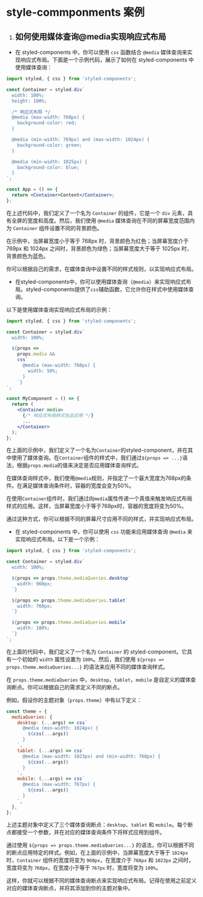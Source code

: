
# style-commponments 案例

1. ## 如何使用媒体查询@media实现响应式布局

 + 在 styled-components 中，你可以使用 `css` 函数结合 `@media` 媒体查询来实现响应式布局。下面是一个示例代码，展示了如何在 styled-components 中使用媒体查询：

```jsx
import styled, { css } from 'styled-components';

const Container = styled.div`
  width: 100%;
  height: 100%;

  /* 响应式布局 */
  @media (max-width: 768px) {
    background-color: red;
  }

  @media (min-width: 769px) and (max-width: 1024px) {
    background-color: green;
  }

  @media (min-width: 1025px) {
    background-color: blue;
  }
`;

const App = () => {
  return <Container>Content</Container>;
};
```

 在上述代码中，我们定义了一个名为 `Container` 的组件，它是一个 `div` 元素，具有全屏的宽度和高度。然后，我们使用 `@media` 媒体查询在不同的屏幕宽度范围内为 `Container` 组件设置不同的背景颜色。

 在示例中，当屏幕宽度小于等于 768px 时，背景颜色为红色；当屏幕宽度介于 769px 和 1024px 之间时，背景颜色为绿色；当屏幕宽度大于等于 1025px 时，背景颜色为蓝色。

 你可以根据自己的需求，在媒体查询中设置不同的样式规则，以实现响应式布局。
 
+ 在styled-components中，你可以使用媒体查询（`@media`）来实现响应式布局。styled-components提供了`css`辅助函数，它允许你在样式中使用媒体查询。

以下是使用媒体查询实现响应式布局的示例：

```jsx
import styled, { css } from 'styled-components';

const Container = styled.div`
  width: 100%;

  ${props =>
    props.media &&
    css`
      @media (max-width: 768px) {
        width: 50%;
      }
    `}
`;

const MyComponent = () => {
  return (
    <Container media>
      {/* 响应式布局样式在此应用 */}
      ...
    </Container>
  );
};
```

在上面的示例中，我们定义了一个名为`Container`的styled-component，并在其中使用了媒体查询。在`Container`组件的样式中，我们通过`${props => ...}`语法，根据`props.media`的值来决定是否应用媒体查询样式。

在媒体查询样式中，我们使用`@media`规则，并指定了一个最大宽度为768px的条件。在满足媒体查询条件时，容器的宽度会变为50%。

在使用`Container`组件时，我们通过向`media`属性传递一个真值来触发响应式布局样式的应用。这样，当屏幕宽度小于等于768px时，容器的宽度将变为50%。

通过这种方式，你可以根据不同的屏幕尺寸应用不同的样式，并实现响应式布局。
+ 在 styled-components 中，你可以使用 `css` 功能来应用媒体查询 `@media` 来实现响应式布局。以下是一个示例：

```jsx
import styled, { css } from 'styled-components';

const Container = styled.div`
  width: 100%;

  ${props => props.theme.mediaQueries.desktop`
    width: 960px;
  `}

  ${props => props.theme.mediaQueries.tablet`
    width: 768px;
  `}

  ${props => props.theme.mediaQueries.mobile`
    width: 100%;
  `}
`;
```

在上面的代码中，我们定义了一个名为 `Container` 的 styled-component。它具有一个初始的 `width` 属性设置为 `100%`。然后，我们使用 `${props => props.theme.mediaQueries...}` 的语法来应用不同的媒体查询样式。

在 `props.theme.mediaQueries` 中，`desktop`，`tablet`，`mobile` 是自定义的媒体查询断点。你可以根据自己的需求定义不同的断点。

例如，假设你的主题对象（`props.theme`）中有以下定义：

```jsx
const theme = {
  mediaQueries: {
    desktop: (...args) => css`
      @media (min-width: 1024px) {
        ${css(...args)}
      }
    `,
    tablet: (...args) => css`
      @media (max-width: 1023px) and (min-width: 768px) {
        ${css(...args)}
      }
    `,
    mobile: (...args) => css`
      @media (max-width: 767px) {
        ${css(...args)}
      }
    `,
  },
};
```

上述主题对象中定义了三个媒体查询断点：`desktop`、`tablet` 和 `mobile`。每个断点都接受一个参数，并在对应的媒体查询条件下将样式应用到组件。

通过使用 `${props => props.theme.mediaQueries...}` 的语法，你可以根据不同的断点应用特定的样式。例如，在上面的示例中，当屏幕宽度大于等于 `1024px` 时，`Container` 组件的宽度将变为 `960px`，在宽度介于 `768px` 和 `1023px` 之间时，宽度将变为 `768px`，在宽度小于等于 `767px` 时，宽度将变为 `100%`。

这样，你就可以根据不同的媒体查询断点来实现响应式布局。记得在使用之前定义对应的媒体查询断点，并将其添加到你的主题对象中。
